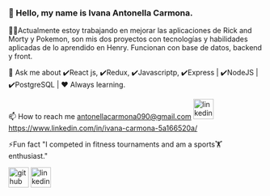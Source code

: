 ### 🙋 Hello, my name is Ivana Antonella Carmona.


 👨‍💻Actualmente estoy trabajando en mejorar las aplicaciones de Rick and Morty y Pokemon, son mis dos proyectos con tecnologías y habilidades aplicadas de lo aprendido en Henry. Funcionan con base de datos, backend y front.
 
 💬 Ask me about ✔️React js, ✔️Redux,  ✔️Javascriptp, ✔️Express | ✔️NodeJS | ✔️PostgreSQL | ♥️ Always learning.
 
 📫 How to reach me antonellacarmona090@gmail.com
 [<img src='https://cdn.jsdelivr.net/npm/simple-icons@3.0.1/icons/linkedin.svg' alt='linkedin' height='40'>](https://www.linkedin.com/in/https://www.linkedin.com/in/antonella-carmona-5a166520a//) https://www.linkedin.com/in/ivana-carmona-5a166520a/
 
 ⚡Fun fact "I competed in fitness tournaments and am a sports🏋️ enthusiast."


[<img src='https://cdn.jsdelivr.net/npm/simple-icons@3.0.1/icons/github.svg' alt='github' height='40'>](https://github.com/https://github.com/antonella-carmona)  [<img src='https://cdn.jsdelivr.net/npm/simple-icons@3.0.1/icons/linkedin.svg' alt='linkedin' height='40'>](https://www.linkedin.com/in/https://www.linkedin.com/in/antonella-carmona-5a166520a//)  

  




